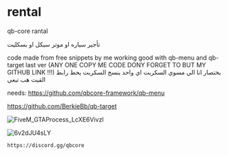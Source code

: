 # rental
qb-core rantal

تأجير سياره او موتر سيكل او بسكليت 

code made from  free snippets by me working good with qb-menu and qb-target last ver (ANY ONE COPY ME CODE DONY FORGET TO BUT MY GITHUB LINK !!!)
بختصار انا الي مسوي السكربت اي واحد ينسخ السكربت 
يحط رابط القيت هب تبعي 

needs:
https://github.com/qbcore-framework/qb-menu

https://github.com/BerkieBb/qb-target

![FiveM_GTAProcess_LcXE6Vivzl](https://user-images.githubusercontent.com/89742984/142890901-41613ea3-a8c8-4add-88ed-b35e975810d7.png)


![6v2dJU4sLY](https://user-images.githubusercontent.com/89742984/142890865-473a84f1-e4d8-492b-893f-7438ed55c074.png)


```https://discord.gg/qbcore```

